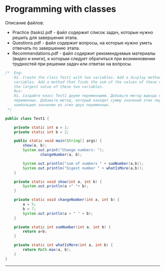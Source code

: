 # Programming with classes

Описание файлов:

 - Practice (tasks).pdf - файл содержит список задач, которые нужно решить для завершения этапа.
 - Questions.pdf - файл содержит вопросы, на которые нужно уметь отвечать по завершению этапа.
 - Recommendations.pdf - файл содержит рекомендуемые материалы (видео и книги), к которым следует обратиться при возникновении трудностей при решении задач или ответах на вопросы.


```java
/*  Eng:
    01. Create the class Test1 with two variables. Add a display method and methods for changing these
    variables. Add a method that finds the sum of the values of these variables and a method that finds
    the largest value of these two variables.
    Rus:
    01. Создайте класс Test1 двумя переменными. Добавьте метод вывода на экран и методы изменения этих
    переменных. Добавьте метод, который находит сумму значений этих переменных, и метод, который находит
    наибольшее значение из этих двух переменных.
 */

public class Test1 {

    private static int a = 1;
    private static int b = 2;

    public static void main(String[] args) {
        show(a, b);
        System.out.print("Change numbers: ");
                changeNumber(a, b);

        System.out.println("sum of numbers " + sumNumber(a,b));
        System.out.println("bigest number " + whatIsMore(a,b));
    }

    private static void show(int a, int b) {
        System.out.println(a +" "+ b);
    }

    private static void changeNumber(int a, int b) {
        a = 5;
        b = 7;
        System.out.println(a + " " + b);
    }

    private static int sumNumber(int a, int b) {
        return a+b;
    }

    private static int whatIsMore(int a, int b) {
        return Math.max(a, b);
    }
}
```
______________________________________________________________________________________________________________________________
